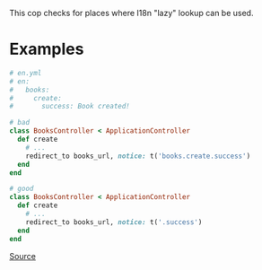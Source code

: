 
This cop checks for places where I18n "lazy" lookup can be used.

# Examples

```ruby
# en.yml
# en:
#   books:
#     create:
#       success: Book created!

# bad
class BooksController < ApplicationController
  def create
    # ...
    redirect_to books_url, notice: t('books.create.success')
  end
end

# good
class BooksController < ApplicationController
  def create
    # ...
    redirect_to books_url, notice: t('.success')
  end
end
```

[Source](http://www.rubydoc.info/gems/rubocop/RuboCop/Cop/Rails/I18nLazyLookup)